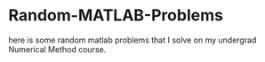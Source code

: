 # Random-MATLAB-Problems
here is some random matlab problems that I solve on my undergrad Numerical Method course.
